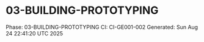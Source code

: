 # 03-BUILDING-PROTOTYPING
Phase: 03-BUILDING-PROTOTYPING
CI: CI-GE001-002
Generated: Sun Aug 24 22:41:20 UTC 2025
